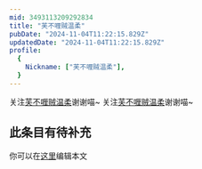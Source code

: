 ```yaml
---
mid: 3493113209292834
title: "芙不喱贼温柔"
pubDate: "2024-11-04T11:22:15.829Z"
updatedDate: "2024-11-04T11:22:15.829Z"
profile:
  {
    Nickname: ["芙不喱贼温柔"],
  }
---
```


关注[芙不喱贼温柔](https://space.bilibili.com/3493113209292834)谢谢喵~ 关注[芙不喱贼温柔](https://space.bilibili.com/3493113209292834)谢谢喵~

## 此条目有待补充
你可以在[这里](https://github.com/Yuhanawa/VTuber.ICU/edit/master/src/content/v/芙不喱贼温柔/index.md)编辑本文
